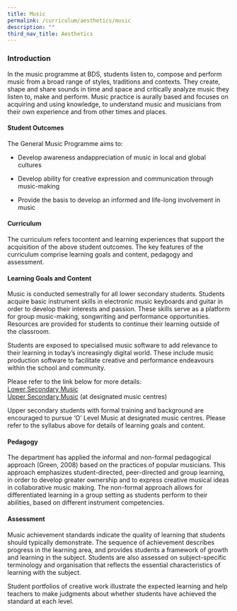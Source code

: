 ```yaml
---
title: Music
permalink: /curriculum/aesthetics/music
description: ""
third_nav_title: Aesthetics
---
```

### Introduction

In the music programme at BDS, students listen to, compose and perform music from a broad range of styles, traditions and contexts. They create, shape and share sounds in time and space and critically analyze music they listen to, make and perform. Music practice is aurally based and focuses on acquiring and using knowledge, to understand music and musicians from their own experience and from other times and places.

 
#### Student Outcomes

The General Music Programme aims to: 

   - Develop awareness andappreciation of music in local and global cultures

   - Develop ability for creative expression and communication through music-making

   - Provide the basis to develop an informed and life-long involvement in music


#### Curriculum

The curriculum refers tocontent and learning experiences that support the acquisition of the above
student outcomes. The key features of the curriculum comprise learning goals
and content, pedagogy and assessment.

#### Learning Goals and Content

Music is conducted semestrally for all lower secondary students. Students acquire basic instrument
skills in electronic music keyboards and guitar in order to develop their interests and passion. These skills serve as a platform for group music-making, songwriting and performance opportunities. Resources are provided for students to continue their learning outside of the classroom.

Students are exposed to specialised music software to add relevance to their learning in today’s increasingly digital world. These include music production software to facilitate creative and performance endeavours within the school and community.

Please refer to the link below for more details: <br>
[Lower Secondary Music](/files/2015MusicTeachingandLearningSyllabusPrimaryandLowerSecondary.pdf) <br>
[Upper Secondary Music](/files/6085_y22_sy.pdf) (at designated music centres) 

Upper secondary students with formal training and background are encouraged to pursue ‘O’ Level Music at designated music centres. Please refer to the syllabus above for details of learning goals and content.

#### Pedagogy

The department has applied the informal and non-formal pedagogical approach (Green, 2008) based on the practices of popular musicians. This approach emphasizes student-directed, peer-directed and group learning, in order to develop greater ownership and to express creative musical ideas in collaborative music making. The non-formal approach allows for differentiated learning in a group setting as students perform to their abilities, based on different instrument competencies. 

#### Assessment

Music achievement standards indicate the quality of learning that students should typically demonstrate.
The sequence of achievement describes progress in the learning area, and provides students a framework of growth and learning in the subject. Students are also assessed on subject-specific terminology and organisation that reflects the essential characteristics of learning with the subject.


Student portfolios of creative work illustrate the expected learning and help teachers to make judgments about whether students have achieved the standard at each level.

